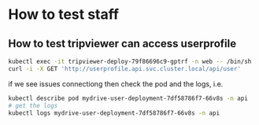 # How to test staff
## How to test tripviewer can access userprofile

```bash
kubectl exec -it tripviewer-deploy-79f86696c9-gptrf -n web -- /bin/sh
curl -i -X GET 'http://userprofile.api.svc.cluster.local/api/user'
```
if we see issues connectiong then check the pod and the logs, i.e.

```bash
kubectl describe pod mydrive-user-deployment-7df58786f7-66v8s -n api
# get the logs
kubectl logs mydrive-user-deployment-7df58786f7-66v8s -n api
```


